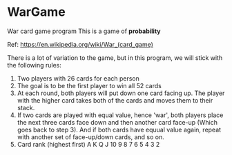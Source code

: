 # WarGame

War card game program
This is a game of **probability**

Ref: https://en.wikipedia.org/wiki/War_(card_game)

There is a lot of variation to the game, but in this program, we will stick with the following rules:

1. Two players with 26 cards for each person
2. The goal is to be the first player to win all 52 cards
3. At each round, both players will put down one card facing up. The player with the higher card takes both of the cards and moves them to their stack.
4. If two cards are played with equal value, hence 'war', both players place the next three cards face down and then another card face-up (Which goes back to step 3).
   And if both cards have equual value again, repeat with another set of face-up/down cards, and so on.
5. Card rank (highest first) A K Q J 10 9 8 7 6 5 4 3 2
